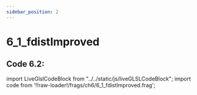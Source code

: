 ```yaml
---
sidebar_position: 2
---
```


# 6_1_fdistImproved
## Code 6.2: 

import LiveGlslCodeBlock from "../../static/js/liveGLSLCodeBlock";
import code from '!!raw-loader!/frags/ch6/6_1_fdistImproved.frag';

<LiveGlslCodeBlock fragName='6_1_fdistImproved.frag' fragCode={code} />

